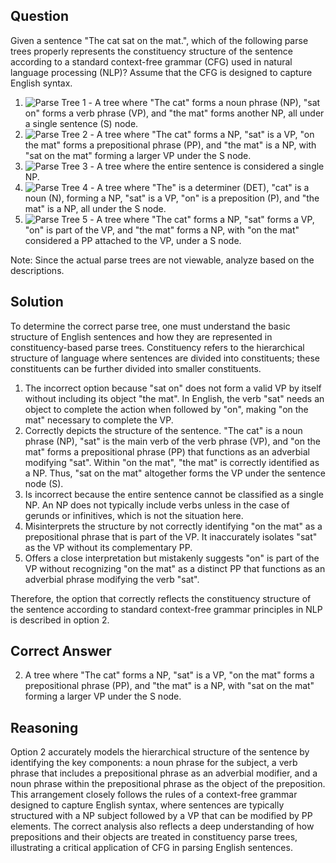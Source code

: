 ## Question
Given a sentence "The cat sat on the mat.", which of the following parse trees properly represents the constituency structure of the sentence according to a standard context-free grammar (CFG) used in natural language processing (NLP)? Assume that the CFG is designed to capture English syntax.

1. ![Parse Tree 1](https://example.com/parsetree1.png) - A tree where "The cat" forms a noun phrase (NP), "sat on" forms a verb phrase (VP), and "the mat" forms another NP, all under a single sentence (S) node.
2. ![Parse Tree 2](https://example.com/parsetree2.png) - A tree where "The cat" forms a NP, "sat" is a VP, "on the mat" forms a prepositional phrase (PP), and "the mat" is a NP, with "sat on the mat" forming a larger VP under the S node.
3. ![Parse Tree 3](https://example.com/parsetree3.png) - A tree where the entire sentence is considered a single NP.
4. ![Parse Tree 4](https://example.com/parsetree4.png) - A tree where "The" is a determiner (DET), "cat" is a noun (N), forming a NP, "sat" is a VP, "on" is a preposition (P), and "the mat" is a NP, all under the S node.
5. ![Parse Tree 5](https://example.com/parsetree5.png) - A tree where "The cat" forms a NP, "sat" forms a VP, "on" is part of the VP, and "the mat" forms a NP, with "on the mat" considered a PP attached to the VP, under a S node.

Note: Since the actual parse trees are not viewable, analyze based on the descriptions.

## Solution
To determine the correct parse tree, one must understand the basic structure of English sentences and how they are represented in constituency-based parse trees. Constituency refers to the hierarchical structure of language where sentences are divided into constituents; these constituents can be further divided into smaller constituents. 

1. The incorrect option because "sat on" does not form a valid VP by itself without including its object "the mat". In English, the verb "sat" needs an object to complete the action when followed by "on", making "on the mat" necessary to complete the VP.
2. Correctly depicts the structure of the sentence. "The cat" is a noun phrase (NP), "sat" is the main verb of the verb phrase (VP), and "on the mat" forms a prepositional phrase (PP) that functions as an adverbial modifying "sat". Within "on the mat", "the mat" is correctly identified as a NP. Thus, "sat on the mat" altogether forms the VP under the sentence node (S).
3. Is incorrect because the entire sentence cannot be classified as a single NP. An NP does not typically include verbs unless in the case of gerunds or infinitives, which is not the situation here.
4. Misinterprets the structure by not correctly identifying "on the mat" as a prepositional phrase that is part of the VP. It inaccurately isolates "sat" as the VP without its complementary PP.
5. Offers a close interpretation but mistakenly suggests "on" is part of the VP without recognizing "on the mat" as a distinct PP that functions as an adverbial phrase modifying the verb "sat".

Therefore, the option that correctly reflects the constituency structure of the sentence according to standard context-free grammar principles in NLP is described in option 2.

## Correct Answer
2. A tree where "The cat" forms a NP, "sat" is a VP, "on the mat" forms a prepositional phrase (PP), and "the mat" is a NP, with "sat on the mat" forming a larger VP under the S node.

## Reasoning
Option 2 accurately models the hierarchical structure of the sentence by identifying the key components: a noun phrase for the subject, a verb phrase that includes a prepositional phrase as an adverbial modifier, and a noun phrase within the prepositional phrase as the object of the preposition. This arrangement closely follows the rules of a context-free grammar designed to capture English syntax, where sentences are typically structured with a NP subject followed by a VP that can be modified by PP elements. The correct analysis also reflects a deep understanding of how prepositions and their objects are treated in constituency parse trees, illustrating a critical application of CFG in parsing English sentences.
